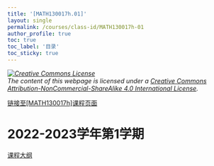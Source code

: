 ```yaml
---
title: '[MATH130017h.01]'
layout: single
permalink: /courses/class-id/MATH130017h-01
author_profile: true
toc: true
toc_label: '目录'
toc_sticky: true
---
```


<div class='notice--warning'>
	<p><i><a rel='license' href='http://creativecommons.org/licenses/by-nc-sa/4.0/'><img alt='Creative Commons License' style='border-width:0' src='https://i.creativecommons.org/l/by-nc-sa/4.0/88x31.png' /></a><br /> The content of this webpage is licensed under a <a rel='license' href='http://creativecommons.org/licenses/by-nc-sa/4.0/'>Creative Commons Attribution-NonCommercial-ShareAlike 4.0 International License</a>.</i></p>
</div>

<a href='https://fdu-math.github.io/courses/MATH130017h'>链接至[MATH130017h]课程页面</a>

# 2022-2023学年第1学期
<a href='https://fdu-math.github.io/courses/syllabus/MATH130017h.01-2022-2023-1 (Encrypted).pdf'>课程大纲</a>

